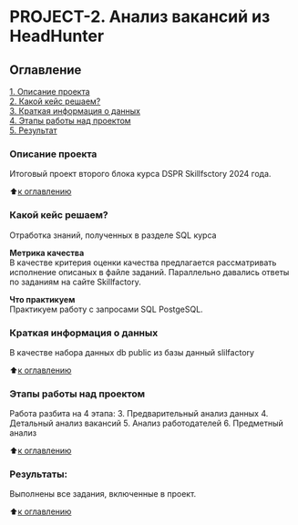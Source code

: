 # PROJECT-2. Анализ вакансий из HeadHunter

## Оглавление   
[1. Описание проекта](https://github.com/eartzhi/HH_project_2/blob/main/README.md#%D0%BE%D0%BF%D0%B8%D1%81%D0%B0%D0%BD%D0%B8%D0%B5-%D0%BF%D1%80%D0%BE%D0%B5%D0%BA%D1%82%D0%B0)  
[2. Какой кейс решаем?](https://github.com/eartzhi/HH_project_2/blob/main/README.md#%D0%BA%D0%B0%D0%BA%D0%BE%D0%B9-%D0%BA%D0%B5%D0%B9%D1%81-%D1%80%D0%B5%D1%88%D0%B0%D0%B5%D0%BC)  
[3. Краткая информация о данных](https://github.com/eartzhi/HH_project_2/blob/main/README.md#%D0%BA%D1%80%D0%B0%D1%82%D0%BA%D0%B0%D1%8F-%D0%B8%D0%BD%D1%84%D0%BE%D1%80%D0%BC%D0%B0%D1%86%D0%B8%D1%8F-%D0%BE-%D0%B4%D0%B0%D0%BD%D0%BD%D1%8B%D1%85)  
[4. Этапы работы над проектом](https://github.com/eartzhi/HH_project_2/blob/main/README.md#%D1%8D%D1%82%D0%B0%D0%BF%D1%8B-%D1%80%D0%B0%D0%B1%D0%BE%D1%82%D1%8B-%D0%BD%D0%B0%D0%B4-%D0%BF%D1%80%D0%BE%D0%B5%D0%BA%D1%82%D0%BE%D0%BC)  
[5. Результат](https://github.com/eartzhi/HH_project_2/blob/main/README.md#%D1%80%D0%B5%D0%B7%D1%83%D0%BB%D1%8C%D1%82%D0%B0%D1%82%D1%8B)    

### Описание проекта    
Итоговый проект второго блока курса DSPR Skillfsctory 2024 года.

:arrow_up:[к оглавлению](https://github.com/eartzhi/HH_project_2/blob/main/README.md#%D0%BE%D0%B3%D0%BB%D0%B0%D0%B2%D0%BB%D0%B5%D0%BD%D0%B8%D0%B5)


### Какой кейс решаем?    
Отработка знаний, полученных в разделе SQL курса

**Метрика качества**     
В качестве критерия оценки качества предлагается рассматривать исполнение описаных в файле заданий. Параллельно давались ответы по заданиям на сайте Skillfactory.

**Что практикуем**     
Практикуем работу с запросами SQL PostgeSQL.


### Краткая информация о данных
В качестве набора данных db public из базы данный slilfactory

:arrow_up:[к оглавлению](https://github.com/eartzhi/HH_project_2/blob/main/README.md#%D0%BE%D0%B3%D0%BB%D0%B0%D0%B2%D0%BB%D0%B5%D0%BD%D0%B8%D0%B5)

### Этапы работы над проектом  
Работа разбита на 4 этапа:
3. Предварительный анализ данных
4. Детальный анализ вакансий
5. Анализ работодателей
6. Предметный анализ

:arrow_up:[к оглавлению](https://github.com/eartzhi/HH_project_2/blob/main/README.md#%D0%BE%D0%B3%D0%BB%D0%B0%D0%B2%D0%BB%D0%B5%D0%BD%D0%B8%D0%B5)


### Результаты:  
Выполнены все задания, включенные в проект.

:arrow_up:[к оглавлению](https://github.com/eartzhi/HH_project_2/blob/main/README.md#%D0%BE%D0%B3%D0%BB%D0%B0%D0%B2%D0%BB%D0%B5%D0%BD%D0%B8%D0%B5)

